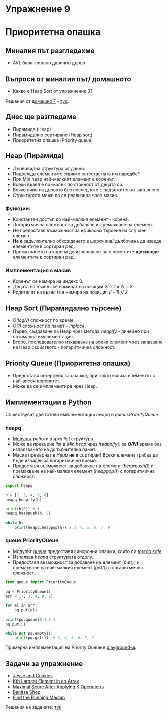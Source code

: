 # Упражнение 9

# Приоритетна опашка

## Миналия път разгледахме

- AVL балансирано двоично дърво

## Въпроси от миналия път/ домашното

- Какво е Heap Sort от упражнение 3?

Решения от [домашно 7](https://hackerrank.com/contests/sda-ad-hw-7-2023) - [тук](https://github.com/TeogopK/SDA-solved/tree/main/Homeworks/hw7).

## Днес ще разгледаме

- Пирамида (Heap)
- Пирамидално сортиране (Heap sort)
- Приоритетна опашка (Priority queue)

## Heap (Пирамида)

- Дървовидна структура от данни.
- Подрежда елементите спрямо естествената им наредба*.
- При Min heap най-малкият елемент е коренът.
- Всеки възел е по-малък по стойност от децата си.
- Всяко ниво на дървото без последното е задължително запълнено.
- Структурата може да се реализира чрез масив.
  
### Функции:

- Константен достъп до най-малкия елемент - корена.
- Логаритмична сложност за добавяне и премахване на елемент.
- Не предоставя възможност за ефикасно търсене на случаен елемент.
- **Не е** задължително обхождането в широчина/ дълбочина да изведе елементите в сортиран ред.
- Премахването на корена до изчерпване на елементите **ще изведе** елементите в сортиран ред.

### Имплементация с масив

- Коренът се намира на индекс 0.
- Децата на възел *i* се намират на позиции *2i + 1* и *2i + 2*.
- Родителят на възел *i* се намира на позиция *(i - 1) // 2*

## Heap Sort (Пирамидално търсене)

- *O(logN)* сложност по време.
- *О(1)* сложност по памет - *inplace*.
- Първо, създаване na Heap чрез метода *heapify* - линейно при оптимална имплементация.
- Второ, последователно изкарване на всеки елемент чрез запазване на Heap свойството - логаритмична сложност.

## Priority Queue (Приоритетна опашка)

- Предоставя интерфейс за опашка, при която излиза елементът с най-висок приоритет.
- Може да се имплементира чрез Heap.

## Имплементации в Python

Съществуват две готови имплементации *heapq* и *queue.PriorityQueue*.

### heapq

- [Модулът](https://docs.python.org/3/library/heapq.html) работи върху *list* структура.
- Може да превърне *list* в *Min heap* чрез *heappify()* за ***O(N)*** време без използването на допълнителна памет. 
- Масив превърнат в *Heap* **не е** сортиран! Всеки елемент трябва да бъде изваден за логаритмично време.
- Предоставя възможност за добавяне на елемент (*heappush()*) и премахване на най-малкия елемент (*heappop()*) с логаритмична сложност.

```python
import heapq

h = [7, 3, 4, 9, 6]
heapq.heapify(h)

print(h[0]) # 3
heapq.heappush(h, 5)

while h:
    print(heapq.heappop(h)) # 3, 4, 5, 6, 7, 9
```

### queue.PriorityQueue

- Модулът [*queue*](https://docs.python.org/3/library/queue.html) предоставя синхронни опашки, които са [*thread safe*](https://en.wikipedia.org/wiki/Thread_safety).
- Използва *heapq* структурата отдолу.
- Предоставя възможност за добавяне на елемент (*put()*) и премахване на най-малкия елемент (*get()*) с логаритмична сложност.

```python
from queue import PriorityQueue

pq = PriorityQueue()
arr = [7, 3, 4, 9, 6]

for el in arr:
    pq.put(el)

print(pq.queue[0]) # 3
pq.put(5)

while not pq.empty():
    print(pq.get())  # 3, 4, 5, 6, 7, 9
```

Примерна имплементация на Priority Queue в [playground-а](playground_09.ipynb).

## Задачи за упражнение

- [Jesse and Cookies](https://www.hackerrank.com/challenges/jesse-and-cookies/problem)
- [Kth Largest Element in an Array](https://leetcode.com/problems/kth-largest-element-in-an-array)
- [Maximal Score After Applying K Operations](https://leetcode.com/problems/maximal-score-after-applying-k-operations)
- [Banitsa Shop](https://www.hackerrank.com/contests/sda-hw-8-2021/challenges/fullstack-developer)
- [Find the Running Median](https://www.hackerrank.com/challenges/find-the-running-median/problem)

Решения на задачите: [тук](https://github.com/TeogopK/SDA-solved/tree/main/Seminar/sem_09)